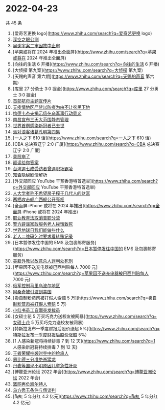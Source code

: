 # 2022-04-23

共 45 条

<!-- BEGIN -->
<!-- 最后更新时间 Sat Apr 23 2022 23:15:30 GMT+0800 (China Standard Time) -->

1. [爱奇艺更换 logo](https://www.zhihu.com/search?q=爱奇艺更换 logo)
1. [深空之眼公测](https://www.zhihu.com/search?q=深空之眼公测)
1. [吴谢宇案二审因故中止审](https://www.zhihu.com/search?q=吴谢宇案二审因故中止审)
1. [苹果或将在 2024 年推出全面屏](https://www.zhihu.com/search?q=苹果或将在 2024
   年推出全面屏)
1. [向往的生活 6 开播](https://www.zhihu.com/search?q=向往的生活 6 开播)
1. [大侦探 第九案](https://www.zhihu.com/search?q=大侦探 第九案)
1. [天赐的声音 第六期](https://www.zhihu.com/search?q=天赐的声音 第六期)
1. [库里 27 分勇士 3:0 掘金](https://www.zhihu.com/search?q=库里 27 分勇士 3:0
   掘金)
1. [首部航母主题宣传片](https://www.zhihu.com/search?q=首部航母主题宣传片)
1. [无疫情地区严禁以防疫为由不让农民下地](https://www.zhihu.com/search?q=无疫情地区严禁以防疫为由不让农民下地)
1. [梅德韦杰夫揭示俄在乌军事行动意义](https://www.zhihu.com/search?q=梅德韦杰夫揭示俄在乌军事行动意义)
1. [南昌宣布三天大范围静态管理](https://www.zhihu.com/search?q=南昌宣布三天大范围静态管理)
1. [世界首例感染新冠者已去世](https://www.zhihu.com/search?q=世界首例感染新冠者已去世)
1. [派对浪客诸葛孔明第四集](https://www.zhihu.com/search?q=派对浪客诸葛孔明第四集)
1. [一人之下 610 话](https://www.zhihu.com/search?q=一人之下 610 话)
1. [CBA 总决赛辽宁 2:0 广厦](https://www.zhihu.com/search?q=CBA 总决赛辽宁 2:0
   广厦)
1. [美股崩了](https://www.zhihu.com/search?q=美股崩了)
1. [阅读给你答案](https://www.zhihu.com/search?q=阅读给你答案)
1. [台湾逾七成受访者曾遇职场霸凌](https://www.zhihu.com/search?q=台湾逾七成受访者曾遇职场霸凌)
1. [知否隐秘剧情解析](https://www.zhihu.com/search?q=知否隐秘剧情解析)
1. [外交部回应 YouTube
   干预香港特首选举](https://www.zhihu.com/search?q=外交部回应 YouTube
   干预香港特首选举)
1. [人大学者称不希望房子榨干几代人的财富](https://www.zhihu.com/search?q=人大学者称不希望房子榨干几代人的财富)
1. [两栖攻击舰广西舰公开亮相](https://www.zhihu.com/search?q=两栖攻击舰广西舰公开亮相)
1. [全面屏 iPhone 或将在 2024 年推出](https://www.zhihu.com/search?q=全面屏
   iPhone 或将在 2024 年推出)
1. [职业教育法取消普职分流](https://www.zhihu.com/search?q=职业教育法取消普职分流)
1. [警方辟谣家政服务老人挨饿致死](https://www.zhihu.com/search?q=警方辟谣家政服务老人挨饿致死)
1. [世界地球日我们能做些什么](https://www.zhihu.com/search?q=世界地球日我们能做些什么)
1. [老人二维码乞讨要求看转账记录](https://www.zhihu.com/search?q=老人二维码乞讨要求看转账记录)
1. [日本暂停发往中国的 EMS
   及包裹邮寄服务](https://www.zhihu.com/search?q=日本暂停发往中国的 EMS
   及包裹邮寄服务)
1. [美籍外教以故意杀人罪判处死刑](https://www.zhihu.com/search?q=美籍外教以故意杀人罪判处死刑)
1. [苹果因不送充电器被巴西判赔每人 7000
   元](https://www.zhihu.com/search?q=苹果因不送充电器被巴西判赔每人 7000 元)
1. [俄军控制马里乌波尔地区](https://www.zhihu.com/search?q=俄军控制马里乌波尔地区)
1. [阿桑奇被引渡到美国](https://www.zhihu.com/search?q=阿桑奇被引渡到美国)
1. [卖自制粉蒸肉被打假人索赔 5
   万](https://www.zhihu.com/search?q=卖自制粉蒸肉被打假人索赔 5 万)
1. [小红书员工自曝突发裁员](https://www.zhihu.com/search?q=小红书员工自曝突发裁员)
1. [女硕士花 5 万买巧克力送校友被网暴](https://www.zhihu.com/search?q=女硕士花 5
   万买巧克力送校友被网暴)
1. [特斯拉发布一季度财报后股价涨超
   5%](https://www.zhihu.com/search?q=特斯拉发布一季度财报后股价涨超 5%)
1. [1 人感染新冠将持续排毒 7 到 12 天](https://www.zhihu.com/search?q=1
   人感染新冠将持续排毒 7 到 12 天)
1. [王者荣耀抄袭时空中的绘旅人](https://www.zhihu.com/search?q=王者荣耀抄袭时空中的绘旅人)
1. [恩比德三分准绝杀猛龙](https://www.zhihu.com/search?q=恩比德三分准绝杀猛龙)
1. [丹麦等国现不明原因儿童急性肝炎](https://www.zhihu.com/search?q=丹麦等国现不明原因儿童急性肝炎)
1. [博鳌亚洲论坛 2022 年会](https://www.zhihu.com/search?q=博鳌亚洲论坛 2022
   年会)
1. [篮网再负凯尔特人](https://www.zhihu.com/search?q=篮网再负凯尔特人)
1. [乌方愿无条件与俄谈判](https://www.zhihu.com/search?q=乌方愿无条件与俄谈判)
1. [陶虹 5 年分红 4.2 亿元](https://www.zhihu.com/search?q=陶虹 5 年分红 4.2
   亿元)

<!-- END -->
